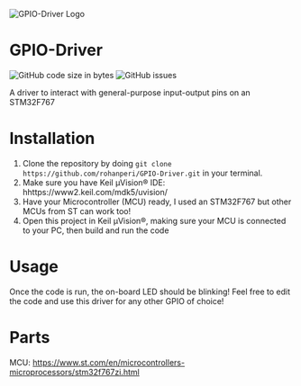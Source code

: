![GPIO-Driver Logo](https://user-images.githubusercontent.com/21014451/187796030-028e467d-4096-4eef-aee1-f9423b62d88d.png)

# GPIO-Driver
![GitHub code size in bytes](https://img.shields.io/github/languages/code-size/rohanperi/GPIO-Driver)
![GitHub issues](https://img.shields.io/github/issues-raw/rohanperi/GPIO-Driver)

A driver to interact with general-purpose input-output pins on an STM32F767

# Installation
 
1. Clone the repository by doing ```git clone https://github.com/rohanperi/GPIO-Driver.git``` in your terminal.
2. Make sure you have Keil µVision® IDE: hhttps://www2.keil.com/mdk5/uvision/
3. Have your Microcontroller (MCU) ready, I used an STM32F767 but other MCUs from ST can work too!
4. Open this project in Keil µVision®, making sure your MCU is connected to your PC, then build and run the code

# Usage

Once the code is run, the on-board LED should be blinking! Feel free to edit the code and use this driver for any other GPIO of choice!

# Parts

MCU: https://www.st.com/en/microcontrollers-microprocessors/stm32f767zi.html 



